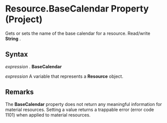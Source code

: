 
# Resource.BaseCalendar Property (Project)

Gets or sets the name of the base calendar for a resource. Read/write  **String** .


## Syntax

 _expression_ . **BaseCalendar**

 _expression_ A variable that represents a **Resource** object.


## Remarks

The  **BaseCalendar** property does not return any meaningful information for material resources. Setting a value returns a trappable error (error code 1101) when applied to material resources.

